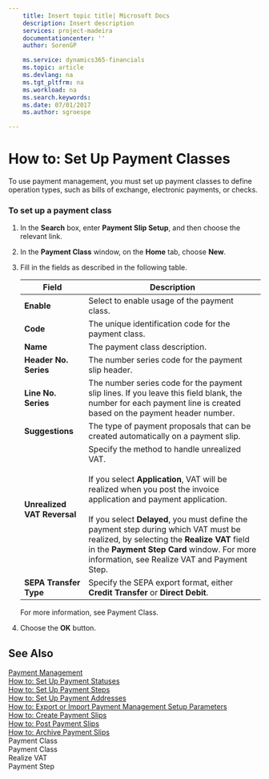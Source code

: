 ```yaml
---
    title: Insert topic title| Microsoft Docs
    description: Insert description
    services: project-madeira
    documentationcenter: ''
    author: SorenGP

    ms.service: dynamics365-financials
    ms.topic: article
    ms.devlang: na
    ms.tgt_pltfrm: na
    ms.workload: na
    ms.search.keywords:
    ms.date: 07/01/2017
    ms.author: sgroespe

---
```

# How to: Set Up Payment Classes
To use payment management, you must set up payment classes to define operation types, such as bills of exchange, electronic payments, or checks.  
  
### To set up a payment class  
  
1.  In the **Search** box, enter **Payment Slip Setup**, and then choose the relevant link.  
  
2.  In the **Payment Class** window, on the **Home** tab, choose **New**.  
  
3.  Fill in the fields as described in the following table.  
  
    |Field|Description|  
    |---------------------------------|---------------------------------------|  
    |**Enable**|Select to enable usage of the payment class.|  
    |**Code**|The unique identification code for the payment class.|  
    |**Name**|The payment class description.|  
    |**Header No. Series**|The number series code for the payment slip header.|  
    |**Line No. Series**|The number series code for the payment slip lines. If you leave this field blank, the number for each payment line is created based on the payment header number.|  
    |**Suggestions**|The type of payment proposals that can be created automatically on a payment slip.|  
    |**Unrealized VAT Reversal**|Specify the method to handle unrealized VAT.<br /><br /> If you select **Application**, VAT will be realized when you post the invoice application and payment application.<br /><br /> If you select **Delayed**, you must define the payment step during which VAT must be realized, by selecting the **Realize VAT** field in the **Payment Step Card** window. For more information, see Realize VAT and Payment Step.|  
    |**SEPA Transfer Type**|Specify the SEPA export format, either **Credit Transfer** or **Direct Debit**.|  
  
     For more information, see Payment Class.  
  
4.  Choose the **OK** button.  
  
## See Also  
 [Payment Management](payment-management.md)   
 [How to: Set Up Payment Statuses](how-to-set-up-payment-statuses.md)   
 [How to: Set Up Payment Steps](how-to-set-up-payment-steps.md)   
 [How to: Set Up Payment Addresses](how-to-set-up-payment-addresses.md)   
 [How to: Export or Import Payment Management Setup Parameters](how-to-export-or-import-payment-management-setup-parameters.md)   
 [How to: Create Payment Slips](how-to-create-payment-slips.md)   
 [How to: Post Payment Slips](how-to-post-payment-slips.md)   
 [How to: Archive Payment Slips](how-to-archive-payment-slips.md)   
 Payment Class   
 Payment Class   
 Realize VAT   
 Payment Step